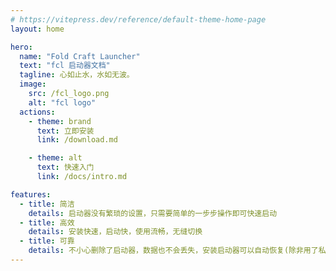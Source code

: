 ```yaml
---
# https://vitepress.dev/reference/default-theme-home-page
layout: home

hero:
  name: "Fold Craft Launcher"
  text: "fcl 启动器文档"
  tagline: 心如止水，水如无波。
  image: 
    src: /fcl_logo.png
    alt: "fcl logo"
  actions:
    - theme: brand
      text: 立即安装
      link: /download.md

    - theme: alt
      text: 快速入门
      link: /docs/intro.md

features:
  - title: 简洁
    details: 启动器没有繁琐的设置，只需要简单的一步步操作即可快速启动
  - title: 高效
    details: 安装快速，启动快，使用流畅，无缝切换
  - title: 可靠
    details: 不小心删除了启动器，数据也不会丢失，安装启动器可以自动恢复(除非用了私有目录)
---
```


